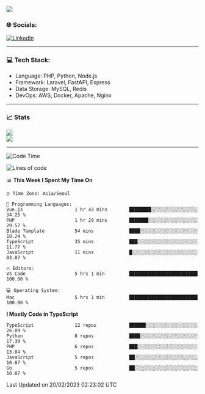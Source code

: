 <!--[![](https://visitcount.itsvg.in/api?id=jin-wk&icon=7&color=12)](https://visitcount.itsvg.in)-->
<!--[![Hits](https://hits.seeyoufarm.com/api/count/incr/badge.svg?url=https%3A%2F%2Fgithub.com%2Fjin-wk&count_bg=%235F625C&title_bg=%23555555&icon=github.svg&icon_color=%23E7E7E7&title=Hits&edge_flat=false)](https://hits.seeyoufarm.com)-->
![](https://komarev.com/ghpvc/?username=jin-wk&color=lightgrey&style=for-the-badge)

### 🌐 Socials:
[![LinkedIn](https://img.shields.io/badge/LinkedIn-%230077B5.svg?logo=linkedin&logoColor=white)](https://linkedin.com/in/jinwook-lee-242625241) 

---

### 💻 Tech Stack:
  - Language: PHP, Python, Node.js
  - Framework: Laravel, FastAPI, Express
  - Data Storage: MySQL, Redis
  - DevOps: AWS, Docker, Apache, Nginx

---

### 📈 Stats
![](https://github-readme-stats.vercel.app/api?username=jin-wk&theme=dark&hide_border=true&include_all_commits=true&count_private=true)<br/>
![](https://github-readme-streak-stats.herokuapp.com/?user=jin-wk&theme=dark&hide_border=true)<br/>

---

<!--START_SECTION:waka-->
![Code Time](http://img.shields.io/badge/Code%20Time-385%20hrs%2032%20mins-blue)

![Lines of code](https://img.shields.io/badge/From%20Hello%20World%20I%27ve%20Written-540%20Thousand%20lines%20of%20code-blue)

📊 **This Week I Spent My Time On** 

```text
⌚︎ Time Zone: Asia/Seoul

💬 Programming Languages: 
Vue.js                   1 hr 43 mins        ████████░░░░░░░░░░░░░░░░░   34.25 % 
PHP                      1 hr 29 mins        ███████░░░░░░░░░░░░░░░░░░   29.57 % 
Blade Template           54 mins             ████░░░░░░░░░░░░░░░░░░░░░   18.24 % 
TypeScript               35 mins             ███░░░░░░░░░░░░░░░░░░░░░░   11.77 % 
JavaScript               11 mins             █░░░░░░░░░░░░░░░░░░░░░░░░   03.87 % 

🔥 Editors: 
VS Code                  5 hrs 1 min         █████████████████████████   100.00 % 

💻 Operating System: 
Mac                      5 hrs 1 min         █████████████████████████   100.00 % 

```

**I Mostly Code in TypeScript** 

```text
TypeScript               12 repos            ██████░░░░░░░░░░░░░░░░░░░   26.09 % 
Python                   8 repos             ████░░░░░░░░░░░░░░░░░░░░░   17.39 % 
PHP                      6 repos             ███░░░░░░░░░░░░░░░░░░░░░░   13.04 % 
JavaScript               5 repos             ██░░░░░░░░░░░░░░░░░░░░░░░   10.87 % 
Go                       5 repos             ██░░░░░░░░░░░░░░░░░░░░░░░   10.87 % 

```



 Last Updated on 20/02/2023 02:23:02 UTC
<!--END_SECTION:waka-->
